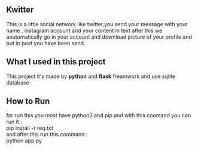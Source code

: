 ## Kwitter
This is a little social network like twitter,you send your message with your name , instagram account and your content in text after this we aoutomatically go in your account and download picture of your profile and put in post you have been send.

## What I used in this project 
This project it's made by **python** and **flask** freamwork and use sqlite database 

## How to Run 
for run this you most have python3 and pip and with this coomand you can run it :  <br/>
  pip install -r req.txt <br/>
 and after this run this command : <br/>
  python app.py <br/>

